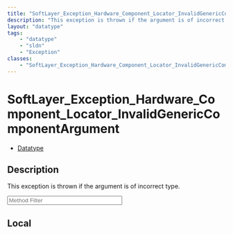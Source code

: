 ```yaml
---
title: "SoftLayer_Exception_Hardware_Component_Locator_InvalidGenericComponentArgument"
description: "This exception is thrown if the argument is of incorrect type."
layout: "datatype"
tags:
    - "datatype"
    - "sldn"
    - "Exception"
classes:
    - "SoftLayer_Exception_Hardware_Component_Locator_InvalidGenericComponentArgument"
---
```


# SoftLayer_Exception_Hardware_Component_Locator_InvalidGenericComponentArgument
<div id='service-datatype'>
    <ul id='sldn-reference-tabs'>
        <li id='datatype'> <a href='/reference/datatypes/SoftLayer_Exception_Hardware_Component_Locator_InvalidGenericComponentArgument' >Datatype</a></li>
    </ul>
</div>

## Description 
This exception is thrown if the argument is of incorrect type. 





<!-- Service Filer BEGIN -->
<div class="view-filters">
        <div class="clearfix">
            <div class="search-input-box">
                <input placeholder="Method Filter" onkeyup="titleSearch(inputId='prop-input', divId='properties', elementClass='prop-row')" 
                    type="text" id="prop-input" value="" size="30" maxlength="128" class="form-text">
            </div>
        </div>
</div>
<!-- Service Filer END -->

<div id="properties" class="content">
<div id="localProperties" class="prop-content" >

## Local
</div>
<!-- LOCAL PROPERTY END -->

</div>


